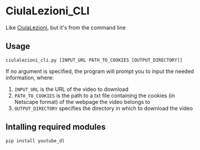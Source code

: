 # CiulaLezioni_CLI

Like [CiulaLezioni](https://github.com/AndreaTerenz/CiulaLezioni), but it's from the command line

## Usage

`ciulalezioni_cli.py [INPUT_URL PATH_TO_COOKIES [OUTPUT_DIRECTORY]]`

If no argument is specified, the program will prompt you to input the needed information, where:

1. `INPUT_URL` is the URL of the video to download
2. `PATH_TO_COOKIES` is the path to a txt file containing the cookies (in Netscape format) of the webpage the video belongs to
3. `OUTPUT_DIRECTORY` specifies the directory in which to download the video

## Intalling required modules

`pip install youtube_dl`
